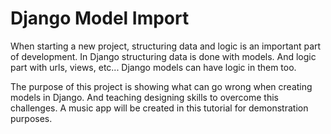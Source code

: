 # Django Model Import

When starting a new project, structuring data and logic is an important part of development. In Django structuring data is done with models. And logic part with urls, views, etc... Django models can have logic in them too.

The purpose of this project is showing what can go wrong when creating models in Django. And teaching designing skills to overcome this challenges. A music app will be created in this tutorial for demonstration purposes.

